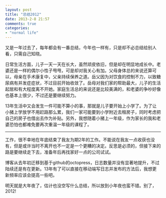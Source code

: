 ```yaml
---
layout: post
title: "总结2012"
date: 2013-2-8 21:57
comments: true
categories: 
- "normal life"
---
```

又是一年过去了，每年都会有一番总结，今年也一样有，只是却不必总结给别人看，只需自己知晓。

日常生活方面，儿子一天一天在长大，虽然顽皮依旧，但是却在明显地成长中。老婆还是一样的偶尔小性子甩甩，可是却对我关心有加。父母身体总的来说还算可以，母亲在手术康复中，父亲持续保养之道。岳父因为对饮食的控制不力，以致糖尿病有并发症症状，不过目前开始收敛了。岳母对我们家的帮助最大，儿子的生活起居和有大程度离不开她。家庭生活总的来说还是比较美满的，和老婆的争吵好像也基本上很少，不过还是要继续努力。

13年生活中又会发生一件可能不算小的事，那就是儿子要开始上小学了。为了让小猪上学放学不用赶路那么累，我们一家可能要到小学附近去租房子，同时考虑把自己的房子也借出去作为补贴。另外，我想随着小猪上一年级，作为家长的我和老婆恐怕也都难免要再次重温一年级的课程了。

----------

工作，很不幸地在年底结束了我友为期2年的工作。不能说在我友一点收获也没有，但是或许当时不离开也不一定是一个更糟的决定。反思是必须的，但接下来的路是要继续走下去，准备年后再找家好一点的公司试试。

博客从去年初迁移到基于github的octopress，日志数量并没有显著地提升，不过陆续还是有在更新。13年有了可以直接在移动端写日志并发布的方法后，我想更新频率应该会提高一些吧。

明天就是大年夜了，估计也没空写什么总结，所以放到小年夜也蛮不错。别了，2012!